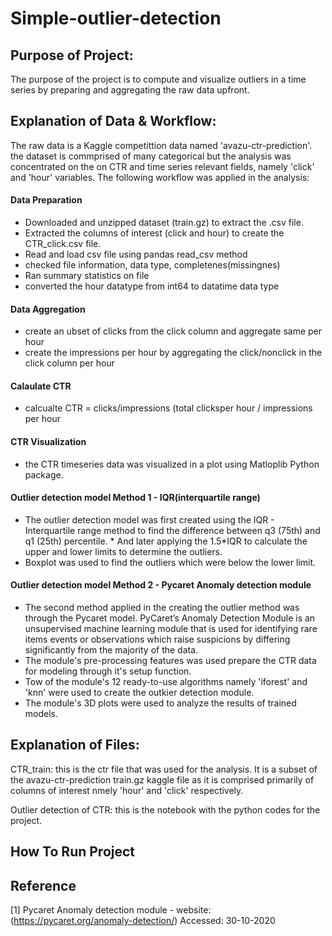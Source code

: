 # Simple-outlier-detection

## Purpose of Project: 
The purpose of the project is to compute and visualize outliers in a time series by preparing and aggregating the raw data upfront. 

## Explanation of Data & Workflow:
The raw data is a Kaggle competittion data named 'avazu-ctr-prediction'. the dataset is commprised of many categorical but the analysis was concentrated on the on CTR and time series relevant fields, namely 'click' and 'hour' variables. The following workflow was applied in the analysis:
####         Data Preparation
                            
   * Downloaded and unzipped dataset (train.gz) to extract the .csv file.
   * Extracted the columns of interest (click and hour) to create the CTR_click.csv file.
   * Read and load csv file using pandas read_csv method
   * checked file information, data type, completenes(missingnes)
   * Ran summary statistics on file
   * converted the hour datatype from int64 to datatime data type
####       Data Aggregation 
   * create an ubset of clicks from the click column and aggregate same per hour
   * create the impressions per hour by aggregating the click/nonclick in the click column per hour
####       Calaulate CTR
   * calcualte CTR = clicks/impressions (total clicksper hour / impressions per hour
####       CTR Visualization
   * the CTR timeseries data was visualized in a plot using Matloplib Python package. 
                            
####       Outlier detection model Method 1 - IQR(interquartile range)
   * The outlier detection model was first created using the IQR - Interquartile range method to find the difference between q3 (75th) and q1 (25th) percentile.          * And later applying the 1.5*IQR to calculate the upper and lower limits to determine the outliers. 
   * Boxplot was used to find the outliers which were below the lower limit. 
   
####       Outlier detection model Method 2 - Pycaret Anomaly detection module
   * The second method applied in the creating the outlier method was through the Pycaret model. PyCaret’s Anomaly Detection Module is an unsupervised machine learning      module that is used for identifying rare items events or observations which raise suspicions by differing significantly from the majority of the data. 
   * The module's pre-processing features was used prepare the CTR data for modeling through it's setup function. 
   * Tow of the module's 12 ready-to-use algorithms namely 'iforest' and 'knn' were used to create the outkier detection module.
   * The module's 3D plots were used to analyze the results of trained models.


## Explanation of Files:
CTR_train: this is the ctr file that was used for the analysis. It is a subset of the avazu-ctr-prediction train.gz kaggle file as it is comprised primarily of columns of interest nmely 'hour' and 'click' respectively.

Outlier detection of CTR: this is the notebook with the python codes for the project.

## How To Run Project



## Reference
[1] Pycaret Anomaly detection module - website: (https://pycaret.org/anomaly-detection/)
 Accessed: 30-10-2020
